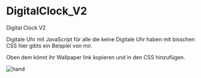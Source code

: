 # DigitalClock_V2
Digital Clock V2

Digitale Uhr mit JavaScript für alle die keine Digitale Uhr haben mit bisschen CSS hier gibts ein Beispiel von mir.


Oben dem könnt ihr Wallpaper link kopieren und in den CSS hinzufügen. 

![hand](https://github.com/keco216/DigitalClock_V2/assets/122257613/29d048da-7dd3-4734-b1d0-ff04082e7f4b)
